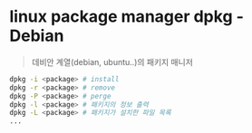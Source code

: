 # linux package manager dpkg - Debian

> 데비안 계열(debian, ubuntu..)의 패키지 매니저

```sh
dpkg -i <package> # install
dpkg -r <package> # remove
dpkg -P <package> # perge
dpkg -l <package> # 패키지의 정보 출력
dpkg -L <package> # 패키지가 설치한 파일 목록
...
```
